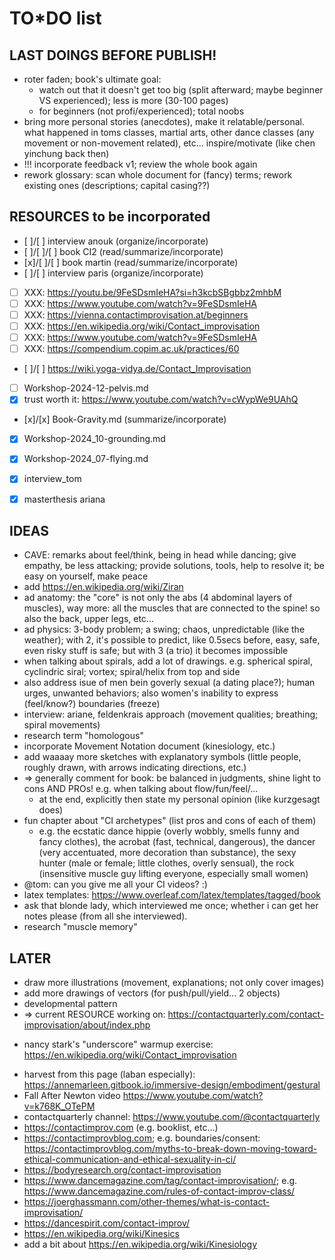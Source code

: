 TO*DO list
====================================================================================================

LAST DOINGS BEFORE PUBLISH!
------------------------------------------------------------------------
* roter faden; book's ultimate goal:
  * watch out that it doesn't get too big (split afterward; maybe beginner VS experienced); less is more (30-100 pages)
  * for beginners (not profi/experienced); total noobs
* bring more personal stories (anecdotes), make it relatable/personal. what happened in toms classes, martial arts, other dance classes (any movement or non-movement related), etc... inspire/motivate (like chen yinchung back then) 
* !!! incorporate feedback v1; review the whole book again
* rework glossary: scan whole document for (fancy) terms; rework existing ones (descriptions; capital casing??)

RESOURCES to be incorporated
------------------------------------------------------------------------
* [ ]/[ ] interview anouk (organize/incorporate)
* [ ]/[ ]/[ ] book CI2 (read/summarize/incorporate)
* [x]/[ ]/[ ] book martin (read/summarize/incorporate)
* [ ]/[ ] interview paris (organize/incorporate)
* [ ] XXX: https://youtu.be/9FeSDsmIeHA?si=h3kcbSBgbbz2mhbM
* [ ] XXX: https://www.youtube.com/watch?v=9FeSDsmIeHA
* [ ] XXX: https://vienna.contactimprovisation.at/beginners
* [ ] XXX: https://en.wikipedia.org/wiki/Contact_improvisation
* [ ] XXX: https://www.youtube.com/watch?v=9FeSDsmIeHA
* [ ] XXX: https://compendium.copim.ac.uk/practices/60
* [ ]/[ ] https://wiki.yoga-vidya.de/Contact_Improvisation
* [ ] Workshop-2024-12-pelvis.md
* [x] trust worth it: https://www.youtube.com/watch?v=cWypWe9UAhQ
* [x]/[x] Book-Gravity.md (summarize/incorporate)
* [x] Workshop-2024_10-grounding.md
* [x] Workshop-2024_07-flying.md
* [x] interview_tom
* [x] masterthesis ariana


IDEAS
------------------------------------------------------------------------
* CAVE: remarks about feel/think, being in head while dancing; give empathy, be less attacking; provide solutions, tools, help to resolve it; be easy on yourself, make peace
* add https://en.wikipedia.org/wiki/Ziran
* ad anatomy: the "core" is not only the abs (4 abdominal layers of muscles), way more: all the muscles that are connected to the spine! so also the back, upper legs, etc... 
* ad physics: 3-body problem; a swing; chaos, unpredictable (like the weather); with 2, it's possible to predict, like 0.5secs before, easy, safe, even risky stuff is safe; but with 3 (a trio) it becomes impossible
* when talking about spirals, add a lot of drawings. e.g. spherical spiral, cyclindric siral; vortex; spiral/helix from top and side
* also address isue of men bein goverly sexual (a dating place?); human urges, unwanted behaviors; also women's inability to express (feel/know?) boundaries (freeze)
* interview: ariane, feldenkrais approach (movement qualities; breathing; spiral movements)
* research term "homologous"
* incorporate Movement Notation document (kinesiology, etc.)
* add waaaay more sketches with explanatory symbols (little people, roughly drawn, with arrows indicating directions, etc.)
* => generally comment for book: be balanced in judgments, shine light to cons AND PROs! e.g. when talking about flow/fun/feel/...
  * at the end, explicitly then state my personal opinion (like kurzgesagt does)
* fun chapter about "CI archetypes" (list pros and cons of each of them)
  * e.g. the ecstatic dance hippie (overly wobbly, smells funny and fancy clothes), the acrobat (fast, technical, dangerous), the dancer (very accentuated, more decoration than substance), the sexy hunter (male or female; little clothes, overly sensual), the rock (insensitive muscle guy lifting everyone, especially small women)
* @tom: can you give me all your CI videos? :)
* latex templates: https://www.overleaf.com/latex/templates/tagged/book
* ask that blonde lady, which interviewed me once; whether i can get her notes please (from all she interviewed).
* research "muscle memory"

LATER
------------------------------------------------------------------------
* draw more illustrations (movement, explanations; not only cover images)
* add more drawings of vectors (for push/pull/yield... 2 objects)
* developmental pattern
* => current RESOURCE working on: https://contactquarterly.com/contact-improvisation/about/index.php
- nancy stark's "underscore" warmup exercise: https://en.wikipedia.org/wiki/Contact_improvisation
* harvest from this page (laban especially): https://annemarleen.gitbook.io/immersive-design/embodiment/gestural
* Fall After Newton video https://www.youtube.com/watch?v=k768K_OTePM
* contactquarterly channel: https://www.youtube.com/@contactquarterly
* https://contactimprov.com (e.g. booklist, etc...)
* https://contactimprovblog.com; e.g. boundaries/consent: https://contactimprovblog.com/myths-to-break-down-moving-toward-ethical-communication-and-ethical-sexuality-in-ci/
* https://bodyresearch.org/contact-improvisation
* https://www.dancemagazine.com/tag/contact-improvisation/; e.g. https://www.dancemagazine.com/rules-of-contact-improv-class/
* https://joerghassmann.com/other-themes/what-is-contact-improvisation/
* https://dancespirit.com/contact-improv/
* https://en.wikipedia.org/wiki/Kinesics
* add a bit about https://en.wikipedia.org/wiki/Kinesiology

